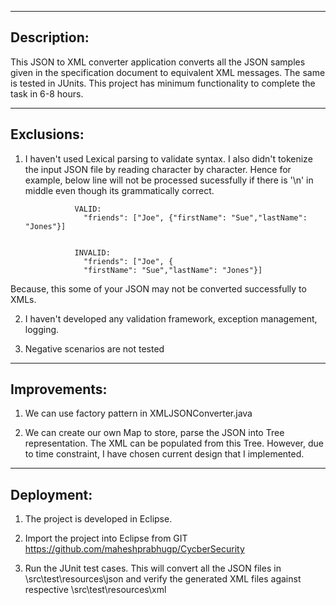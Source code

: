 ---------------------------------------------------------------------------------------------------------------------------------------
Description:
---------------------------------------------------------------------------------------------------------------------------------------
This JSON to XML converter application converts all the JSON samples given in the specification document to equivalent XML messages. 
The same is tested in JUnits. This project has minimum functionality to complete the task in 6-8 hours.

---------------------------------------------------------------------------------------------------------------------------------------
Exclusions:
---------------------------------------------------------------------------------------------------------------------------------------
1. I haven't used Lexical parsing to validate syntax. I also didn't tokenize the input JSON file by reading character by character. 
Hence for example, below line will not be processed sucessfully if there is '\n' in middle even though its grammatically correct.
                  
				  
				  VALID:
                    "friends": ["Joe", {"firstName": "Sue","lastName": "Jones"}]
					
					
                  INVALID:
                    "friends": ["Joe", {
                    "firstName": "Sue","lastName": "Jones"}]
                    
Because, this some of your JSON may not be converted successfully to XMLs.

2. I haven't developed any validation framework, exception management, logging.

3. Negative scenarios are not tested

---------------------------------------------------------------------------------------------------------------------------------------
Improvements:
---------------------------------------------------------------------------------------------------------------------------------------

1. We can use factory pattern in XMLJSONConverter.java

2. We can create our own Map to store, parse the JSON into Tree representation. The XML can be populated from this Tree. However, due
to time constraint, I have chosen current design that I implemented. 

---------------------------------------------------------------------------------------------------------------------------------------
Deployment:
---------------------------------------------------------------------------------------------------------------------------------------

1. The project is developed in Eclipse.

2. Import the project into Eclipse from GIT https://github.com/maheshprabhugp/CycberSecurity

3. Run the JUnit test cases. This will convert all the JSON files in \src\test\resources\json and verify the generated XML files 
against respective \src\test\resources\xml